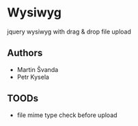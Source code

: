 Wysiwyg
=======

jquery wysiwyg with drag &amp; drop file upload



Authors
-------

* Martin Švanda
* Petr Kysela



TOODs
-----

* file mime type check before upload